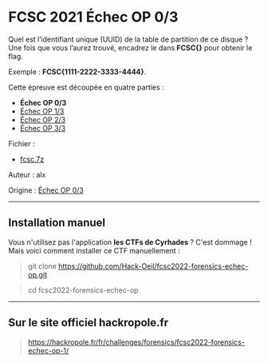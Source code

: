 # FCSC 2021 Échec OP 0/3

Quel est l’identifiant unique (UUID) de la table de partition de ce disque ? Une fois que vous l’aurez trouvé, encadrez le dans **FCSC{}** pour obtenir le flag.

Exemple : **FCSC{1111-2222-3333-4444}**.

Cette épreuve est découpée en quatre parties :

- **Échec OP 0/3**
- [Échec OP 1/3](README_1_3.md)
- [Échec OP 2/3](README_2_3.md)
- [Échec OP 3/3](README_3_3.md)


Fichier : 
- [fcsc.7z](https://hackropole.fr/filer/fcsc2022-forensics-echec-op/public_filer/fcsc.7z)



Auteur : alx

Origine : [Échec OP 0/3](https://hackropole.fr/fr/challenges/forensics/fcsc2022-forensics-echec-op-1/)



-----------

## Installation manuel
Vous n'utilisez pas l'application **les CTFs de Cyrhades** ? C'est dommage !
Mais voici comment installer ce CTF manuellement :

> git clone https://github.com/Hack-Oeil/fcsc2022-forensics-echec-op.git

> cd fcsc2022-forensics-echec-op


-----------

## Sur le site officiel hackropole.fr
> https://hackropole.fr/fr/challenges/forensics/fcsc2022-forensics-echec-op-1/